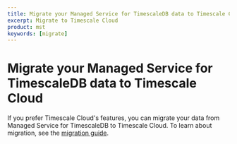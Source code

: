 ```yaml
---
title: Migrate your Managed Service for TimescaleDB data to Timescale Cloud
excerpt: Migrate to Timescale Cloud
product: mst
keywords: [migrate]
---
```


# Migrate your Managed Service for TimescaleDB data to Timescale Cloud
If you prefer Timescale Cloud's features, you can migrate your data from Managed
Service for TimescaleDB to Timescale Cloud. To learn about migration, see the
[migration guide][migration].

[migration]: /cloud/:currentVersion:/migrate-to-cloud/